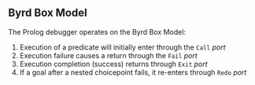 
## Byrd Box Model

The Prolog debugger operates on the Byrd Box Model:
1. Execution of a predicate will initially enter through the `Call` *port*
2. Execution failure causes a return through the `Fail` *port*
3. Execution completion (success) returns through `Exit` *port*
4. If a goal after a nested choicepoint fails, it re-enters through `Redo` *port*

